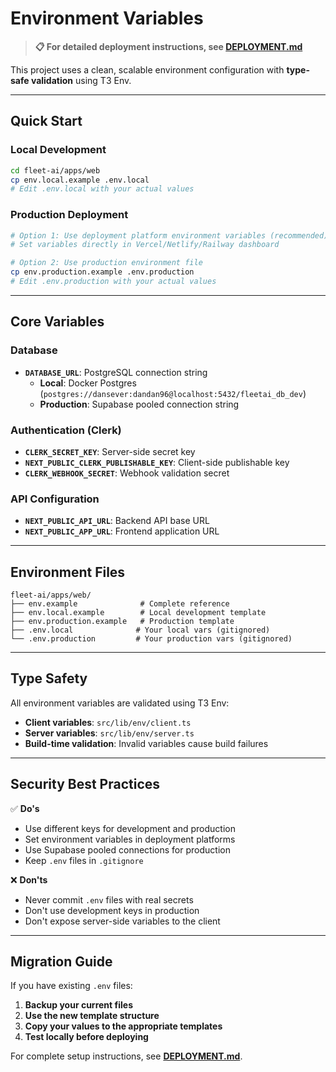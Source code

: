 # Environment Variables

> **📋 For detailed deployment instructions, see [DEPLOYMENT.md](./DEPLOYMENT.md)**

This project uses a clean, scalable environment configuration with **type-safe validation** using T3 Env.

---

## Quick Start

### Local Development

```bash
cd fleet-ai/apps/web
cp env.local.example .env.local
# Edit .env.local with your actual values
```

### Production Deployment

```bash
# Option 1: Use deployment platform environment variables (recommended)
# Set variables directly in Vercel/Netlify/Railway dashboard

# Option 2: Use production environment file
cp env.production.example .env.production
# Edit .env.production with your actual values
```

---

## Core Variables

### Database

- **`DATABASE_URL`**: PostgreSQL connection string
  - **Local**: Docker Postgres (`postgres://dansever:dandan96@localhost:5432/fleetai_db_dev`)
  - **Production**: Supabase pooled connection string

### Authentication (Clerk)

- **`CLERK_SECRET_KEY`**: Server-side secret key
- **`NEXT_PUBLIC_CLERK_PUBLISHABLE_KEY`**: Client-side publishable key
- **`CLERK_WEBHOOK_SECRET`**: Webhook validation secret

### API Configuration

- **`NEXT_PUBLIC_API_URL`**: Backend API base URL
- **`NEXT_PUBLIC_APP_URL`**: Frontend application URL

---

## Environment Files

```
fleet-ai/apps/web/
├── env.example              # Complete reference
├── env.local.example        # Local development template
├── env.production.example   # Production template
├── .env.local              # Your local vars (gitignored)
└── .env.production         # Your production vars (gitignored)
```

---

## Type Safety

All environment variables are validated using T3 Env:

- **Client variables**: `src/lib/env/client.ts`
- **Server variables**: `src/lib/env/server.ts`
- **Build-time validation**: Invalid variables cause build failures

---

## Security Best Practices

✅ **Do's**

- Use different keys for development and production
- Set environment variables in deployment platforms
- Use Supabase pooled connections for production
- Keep `.env` files in `.gitignore`

❌ **Don'ts**

- Never commit `.env` files with real secrets
- Don't use development keys in production
- Don't expose server-side variables to the client

---

## Migration Guide

If you have existing `.env` files:

1. **Backup your current files**
2. **Use the new template structure**
3. **Copy your values to the appropriate templates**
4. **Test locally before deploying**

For complete setup instructions, see **[DEPLOYMENT.md](./DEPLOYMENT.md)**.
